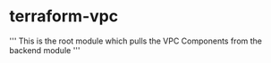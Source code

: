 # terraform-vpc

'''
This is the root module which pulls the VPC Components from the backend module
'''